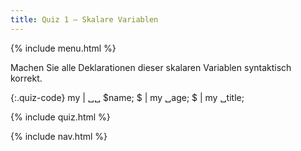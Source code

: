 ```yaml
---
title: Quiz 1 — Skalare Variablen
---
```


{% include menu.html %}

Machen Sie alle Deklarationen dieser skalaren Variablen syntaktisch korrekt.

{:.quiz-code}
my | ␣␣ $name;
$ | my ␣age;
$ | my ␣title;

{% include quiz.html %}

{% include nav.html %}